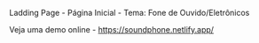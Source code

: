 Ladding Page - Página Inicial - Tema: Fone de Ouvido/Eletrônicos

Veja uma demo online - https://soundphone.netlify.app/
